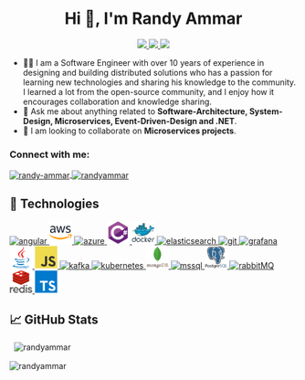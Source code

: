 <h1 align="center">Hi 👋, I'm Randy Ammar</h1>
<p align="center">
  <a href="https://www.linkedin.com/in/randy-ammar" alt="randy ammar's github stats">
    <img src="https://img.shields.io/badge/-randyammar-blue?style=flat-square&logo=Linkedin&logoColor=white&link=https://www.linkedin.com/in/randy-ammar" />
  </a>
  <a href="https://github.com/randyammar" alt="randy ammar's github stats">
    <img src="https://img.shields.io/badge/-@randyammar-%23181717?style=flat-square&logo=github" />
  </a>
  <a>
    <img src="https://komarev.com/ghpvc/?username=randyammar&color=ff69b4&style=flat-square" />
  </a>
</p> 

- 👨‍💻 I am a Software Engineer with over 10 years of experience in designing and building distributed solutions who has a passion for learning new technologies and sharing his knowledge to the community. I learned a lot from the open-source community, and I enjoy how it encourages collaboration and knowledge sharing. 
- 💬 Ask me about anything related to **Software-Architecture, System-Design, Microservices, Event-Driven-Design and .NET**.
- 🤝 I am looking to collaborate on **Microservices projects**.

<h3 align="left">Connect with me:</h3>
<p align="left">
  <a href="https://linkedin.com/in/randy-ammar" target="blank">
    <img align="center" src="https://raw.githubusercontent.com/rahuldkjain/github-profile-readme-generator/master/src/images/icons/Social/linked-in-alt.svg" alt="randy-ammar" height="30" width="40" />
  </a>
    <a href="https://github.com/randyammar" target="blank">
    <img align="center" src="https://cdn.jsdelivr.net/npm/simple-icons@3.0.1/icons/github.svg" alt="randyammar" height="30" width="40" />
  </a>
</p>

## 🔧 Technologies

<p align="left"> <a href="https://angular.io" target="_blank" rel="noreferrer"> <img src="https://angular.io/assets/images/logos/angular/angular.svg" alt="angular" width="40" height="40"/> </a> <a href="https://aws.amazon.com" target="_blank" rel="noreferrer"> <img src="https://raw.githubusercontent.com/devicons/devicon/master/icons/amazonwebservices/amazonwebservices-original-wordmark.svg" alt="aws" width="40" height="40"/> </a> <a href="https://azure.microsoft.com/en-in/" target="_blank" rel="noreferrer"> <img src="https://www.vectorlogo.zone/logos/microsoft_azure/microsoft_azure-icon.svg" alt="azure" width="40" height="40"/> </a> <a href="https://www.w3schools.com/cs/" target="_blank" rel="noreferrer"> <img src="https://raw.githubusercontent.com/devicons/devicon/master/icons/csharp/csharp-original.svg" alt="csharp" width="40" height="40"/> </a> <a href="https://www.docker.com/" target="_blank" rel="noreferrer"> <img src="https://raw.githubusercontent.com/devicons/devicon/master/icons/docker/docker-original-wordmark.svg" alt="docker" width="40" height="40"/> </a> <a href="https://www.elastic.co" target="_blank" rel="noreferrer"> <img src="https://www.vectorlogo.zone/logos/elastic/elastic-icon.svg" alt="elasticsearch" width="40" height="40"/> </a> <a href="https://git-scm.com/" target="_blank" rel="noreferrer"> <img src="https://www.vectorlogo.zone/logos/git-scm/git-scm-icon.svg" alt="git" width="40" height="40"/> </a> <a href="https://grafana.com" target="_blank" rel="noreferrer"> <img src="https://www.vectorlogo.zone/logos/grafana/grafana-icon.svg" alt="grafana" width="40" height="40"/> </a> <a href="https://www.java.com" target="_blank" rel="noreferrer"> <img src="https://raw.githubusercontent.com/devicons/devicon/master/icons/java/java-original.svg" alt="java" width="40" height="40"/> </a> <a href="https://developer.mozilla.org/en-US/docs/Web/JavaScript" target="_blank" rel="noreferrer"> <img src="https://raw.githubusercontent.com/devicons/devicon/master/icons/javascript/javascript-original.svg" alt="javascript" width="40" height="40"/> </a> <a href="https://kafka.apache.org/" target="_blank" rel="noreferrer"> <img src="https://www.vectorlogo.zone/logos/apache_kafka/apache_kafka-icon.svg" alt="kafka" width="40" height="40"/> </a> <a href="https://kubernetes.io" target="_blank" rel="noreferrer"> <img src="https://www.vectorlogo.zone/logos/kubernetes/kubernetes-icon.svg" alt="kubernetes" width="40" height="40"/> </a> <a href="https://www.mongodb.com/" target="_blank" rel="noreferrer"> <img src="https://raw.githubusercontent.com/devicons/devicon/master/icons/mongodb/mongodb-original-wordmark.svg" alt="mongodb" width="40" height="40"/> </a> <a href="https://www.microsoft.com/en-us/sql-server" target="_blank" rel="noreferrer"> <img src="https://www.svgrepo.com/show/303229/microsoft-sql-server-logo.svg" alt="mssql" width="40" height="40"/> </a> <a href="https://www.postgresql.org" target="_blank" rel="noreferrer"> <img src="https://raw.githubusercontent.com/devicons/devicon/master/icons/postgresql/postgresql-original-wordmark.svg" alt="postgresql" width="40" height="40"/> </a> <a href="https://www.rabbitmq.com" target="_blank" rel="noreferrer"> <img src="https://www.vectorlogo.zone/logos/rabbitmq/rabbitmq-icon.svg" alt="rabbitMQ" width="40" height="40"/> </a> <a href="https://redis.io" target="_blank" rel="noreferrer"> <img src="https://raw.githubusercontent.com/devicons/devicon/master/icons/redis/redis-original-wordmark.svg" alt="redis" width="40" height="40"/> </a> <a href="https://www.typescriptlang.org/" target="_blank" rel="noreferrer"> <img src="https://raw.githubusercontent.com/devicons/devicon/master/icons/typescript/typescript-original.svg" alt="typescript" width="40" height="40"/> </a> </p>

## 📈 GitHub Stats

<p>&nbsp; <img align="center" src="https://github-readme-stats.vercel.app/api?username=randyammar&show_icons=true&locale=en" alt="randyammar" />
</p>
<p>
  <img align="center" src="https://github-readme-streak-stats.herokuapp.com/?user=randyammar&" alt="randyammar" />
</p>
